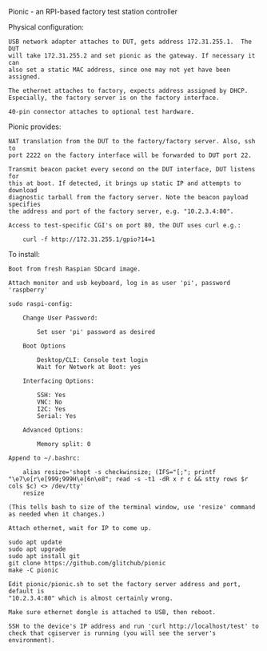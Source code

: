 Pionic - an RPI-based factory test station controller

Physical configuration:

    USB network adapter attaches to DUT, gets address 172.31.255.1.  The DUT
    will take 172.31.255.2 and set pionic as the gateway. If necessary it can
    also set a static MAC address, since one may not yet have been assigned. 

    The ethernet attaches to factory, expects address assigned by DHCP.
    Especially, the factory server is on the factory interface.

    40-pin connector attaches to optional test hardware.

Pionic provides:

    NAT translation from the DUT to the factory/factory server. Also, ssh to
    port 2222 on the factory interface will be forwarded to DUT port 22.

    Transmit beacon packet every second on the DUT interface, DUT listens for
    this at boot. If detected, it brings up static IP and attempts to download
    diagnostic tarball from the factory server. Note the beacon payload specifies
    the address and port of the factory server, e.g. "10.2.3.4:80".

    Access to test-specific CGI's on port 80, the DUT uses curl e.g.:

        curl -f http://172.31.255.1/gpio?14=1
    
To install:

    Boot from fresh Raspian SDcard image.

    Attach monitor and usb keyboard, log in as user 'pi', password 'raspberry'

    sudo raspi-config:

        Change User Password:

            Set user 'pi' password as desired

        Boot Options

            Desktop/CLI: Console text login 
            Wait for Network at Boot: yes

        Interfacing Options:

            SSH: Yes
            VNC: No
            I2C: Yes
            Serial: Yes

        Advanced Options:

            Memory split: 0

    Append to ~/.bashrc:
        
        alias resize='shopt -s checkwinsize; (IFS="[;"; printf "\e7\e[r\e[999;999H\e[6n\e8"; read -s -t1 -dR x r c && stty rows $r cols $c) <> /dev/tty'
        resize
    
    (This tells bash to size of the terminal window, use 'resize' command as needed when it changes.)
    
    Attach ethernet, wait for IP to come up.
    
    sudo apt update
    sudo apt upgrade
    sudo apt install git
    git clone https://github.com/glitchub/pionic
    make -C pionic

    Edit pionic/pionic.sh to set the factory server address and port, default is
    "10.2.3.4:80" which is almost certainly wrong.

    Make sure ethernet dongle is attached to USB, then reboot. 
    
    SSH to the device's IP address and run 'curl http://localhost/test' to
    check that cgiserver is running (you will see the server's environment).
